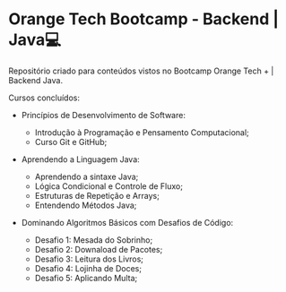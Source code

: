 # Orange Tech Bootcamp - Backend | Java💻

Repositório criado para conteúdos vistos no Bootcamp Orange Tech + | Backend Java.

Cursos concluídos:

- Princípios de Desenvolvimento de Software:
  - Introdução à Programação e Pensamento Computacional;
  - Curso Git e GitHub;

    
- Aprendendo a Linguagem Java:
  - Aprendendo a sintaxe Java;
  - Lógica Condicional e Controle de Fluxo;
  - Estruturas de Repetição e Arrays;
  - Entendendo Métodos Java;
  
- Dominando Algoritmos Básicos com Desafios de Código:
  - Desafio 1: Mesada do Sobrinho;
  - Desafio 2: Downaload de Pacotes;
  - Desafio 3: Leitura dos Livros;
  - Desafio 4: Lojinha de Doces;
  - Desafio 5: Aplicando Multa;
